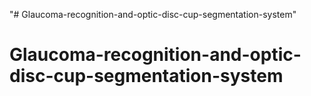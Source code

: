 "# Glaucoma-recognition-and-optic-disc-cup-segmentation-system" 
# Glaucoma-recognition-and-optic-disc-cup-segmentation-system
